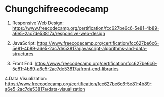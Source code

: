 # Chungchifreecodecamp

1. Responsive Web Design: https://www.freecodecamp.org/certification/fcc627be6c6-5e81-4b89-a6e5-2ac7de53817a/responsive-web-design

2. JavaScript: https://www.freecodecamp.org/certification/fcc627be6c6-5e81-4b89-a6e5-2ac7de53817a/javascript-algorithms-and-data-structures

3. Front End: https://www.freecodecamp.org/certification/fcc627be6c6-5e81-4b89-a6e5-2ac7de53817a/front-end-libraries

4.Data Visualization:  https://www.freecodecamp.org/certification/fcc627be6c6-5e81-4b89-a6e5-2ac7de53817a/data-visualization

